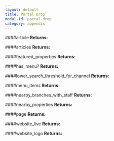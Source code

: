 ```yaml
---
layout: default
title: Portal Drop
modal-id: portal-drop
category: appendix
---
```


####article
**Returns:** 

####articles
**Returns:** 

####featured_properties
**Returns:** 

####has_menu?
**Returns:** 

####lower_search_threshold_for_channel
**Returns:** 

####menu_items
**Returns:** 

####nearby_branches_with_staff
**Returns:** 

####nearby_properties
**Returns:** 

####page
**Returns:** 

####website_live
**Returns:** 

####website_logo
**Returns:**
